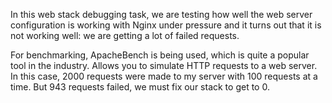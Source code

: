 In this web stack debugging task, we are testing how well the web server configuration is working with Nginx under pressure and it turns out that it is not working well: we are getting a lot of failed requests.

For benchmarking, ApacheBench is being used, which is quite a popular tool in the industry. Allows you to simulate HTTP requests to a web server. In this case, 2000 requests were made to my server with 100 requests at a time. But 943 requests failed, we must fix our stack to get to 0.